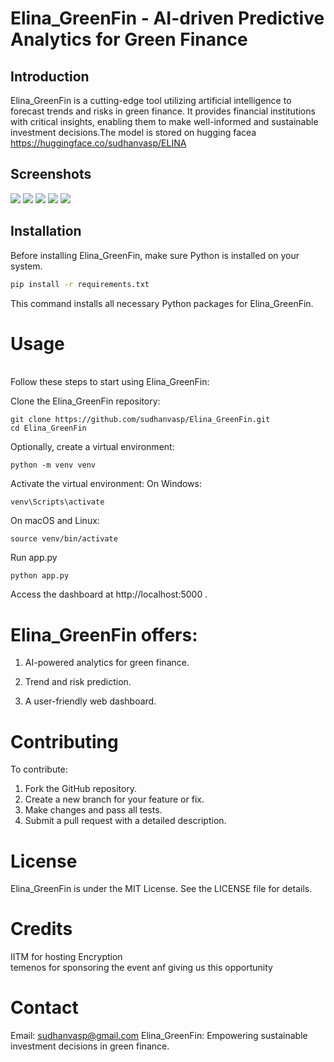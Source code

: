 # Elina_GreenFin - AI-driven Predictive Analytics for Green Finance

## Introduction
Elina_GreenFin is a cutting-edge tool utilizing artificial intelligence to forecast trends and risks in green finance. It provides financial institutions with critical insights, enabling them to make well-informed and sustainable investment decisions.The model is stored on hugging facea
https://huggingface.co/sudhanvasp/ELINA

## Screenshots


![](https://github.com/sudhanvasp/Elina_GreenFin/blob/main/Screenshots/Screenshot%202024-01-05%20184305.png)
![](https://github.com/sudhanvasp/Elina_GreenFin/blob/main/Screenshots/Screenshot%202024-01-05%20184516.png)
![](https://github.com/sudhanvasp/Elina_GreenFin/blob/main/Screenshots/Screenshot%202024-01-05%20184530.png)
![](https://github.com/sudhanvasp/Elina_GreenFin/blob/main/Screenshots/Screenshot%202024-01-05%20131246.png)
![](https://github.com/sudhanvasp/Elina_GreenFin/blob/main/Screenshots/Screenshot%202024-01-05%20163542.png)



## Installation
Before installing Elina_GreenFin, make sure Python is installed on your system.

```bash
pip install -r requirements.txt
```
This command installs all necessary Python packages for Elina_GreenFin.



# Usage
<br>
Follow these steps to start using Elina_GreenFin:

Clone the Elina_GreenFin repository:
```
git clone https://github.com/sudhanvasp/Elina_GreenFin.git
cd Elina_GreenFin
```

Optionally, create a virtual environment:
```
python -m venv venv
```
Activate the virtual environment:
On Windows:
```
venv\Scripts\activate
```
On macOS and Linux:
```
source venv/bin/activate
```
Run app.py
```
python app.py
```
Access the dashboard at http://localhost:5000 .

# Elina_GreenFin offers:

1. AI-powered analytics for green finance.

2. Trend and risk prediction.

3. A user-friendly web dashboard.

# Contributing
To contribute:
1. Fork the GitHub repository.
2. Create a new branch for your feature or fix.
3. Make changes and pass all tests.
4. Submit a pull request with a detailed description.

# License
Elina_GreenFin is under the MIT License. See the LICENSE file for details.

# Credits
IITM for hosting Encryption
<br>
temenos for sponsoring the event anf giving us this opportunity

# Contact
Email: sudhanvasp@gmail.com
Elina_GreenFin: Empowering sustainable investment decisions in green finance.
